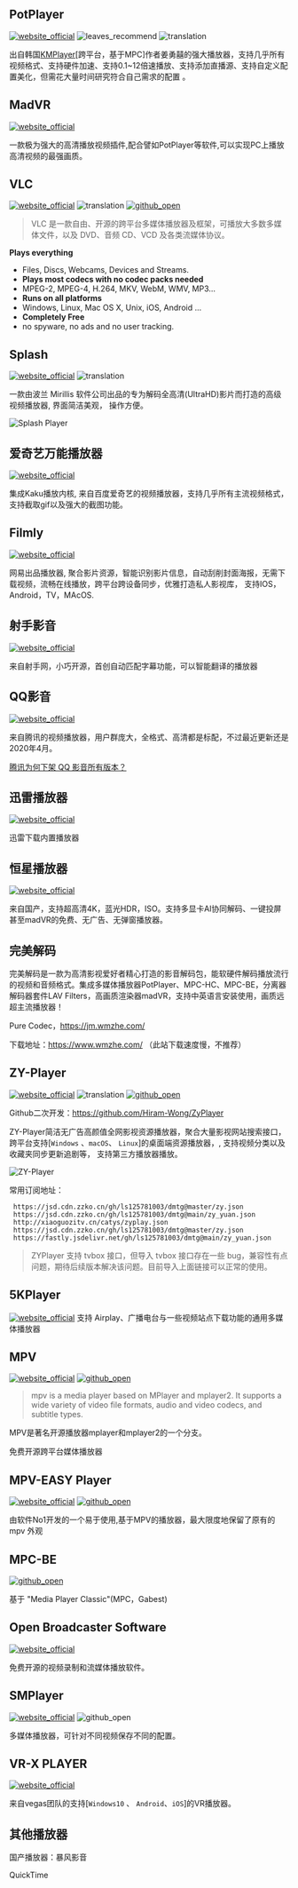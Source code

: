 ## PotPlayer 
[![website_official](https://gitbook07.oss-cn-hangzhou.aliyuncs.com/website_official.svg)](http://potplayer.daum.net/) ![leaves_recommend](https://gitbook07.oss-cn-hangzhou.aliyuncs.com/leaves_rec.svg) ![translation](https://gitbook07.oss-cn-hangzhou.aliyuncs.com/translation.svg)

出自韩国[KMPlayer](https://www.kmplayer.com/home)[跨平台，基于MPC]作者姜勇囍的强大播放器，支持几乎所有视频格式、支持硬件加速、支持0.1~12倍速播放、支持添加直播源、支持自定义配置美化，但需花大量时间研究符合自己需求的配置 。


## MadVR
[![website_official](https://gitbook07.oss-cn-hangzhou.aliyuncs.com/website_official.svg)](http://www.madvr.com/)

一款极为强大的高清播放视频插件,配合譬如PotPlayer等软件,可以实现PC上播放高清视频的最强画质。

## VLC
[![website_official](https://gitbook07.oss-cn-hangzhou.aliyuncs.com/website_official.svg)](http://www.videolan.org/vlc/)  ![translation](https://gitbook07.oss-cn-hangzhou.aliyuncs.com/translation.svg) [![github_open](https://gitbook07.oss-cn-hangzhou.aliyuncs.com/github_open.svg)](https://github.com/videolan/vlc)

> VLC 是一款自由、开源的跨平台多媒体播放器及框架，可播放大多数多媒体文件，以及 DVD、音频 CD、VCD 及各类流媒体协议。

**Plays everything**

* Files, Discs, Webcams, Devices and Streams.
* **Plays most codecs with no codec packs needed**
* MPEG-2, MPEG-4, H.264, MKV, WebM, WMV, MP3...
* **Runs on all platforms**
* Windows, Linux, Mac OS X, Unix, iOS, Android ...
* **Completely Free**
* no spyware, no ads and no user tracking.

## Splash
[![website_official](https://gitbook07.oss-cn-hangzhou.aliyuncs.com/website_official.svg)](https://mirillis.com/splash-requirements)  ![translation](https://gitbook07.oss-cn-hangzhou.aliyuncs.com/translation.svg) 

一款由波兰 Mirillis 软件公司出品的专为解码全高清(UltraHD)影片而打造的高级视频播放器, 界面简洁美观， 操作方便。

![Splash Player](../../.gitbook/assets/z-study-video-player-splash.png)

## 爱奇艺万能播放器
[![website_official](https://gitbook07.oss-cn-hangzhou.aliyuncs.com/website_official.svg)](https://store.iqiyi.com/web/iqiyi/detail/qisuyingyin.action)

集成Kaku播放内核, 来自百度爱奇艺的视频播放器，支持几乎所有主流视频格式，支持截取gif以及强大的截图功能。

## Filmly
[![website_official](https://gitbook07.oss-cn-hangzhou.aliyuncs.com/website_official.svg)](https://filmly.163.com/)

网易出品播放器, 聚合影片资源，智能识别影片信息，自动刮削封面海报，无需下载视频，流畅在线播放，跨平台跨设备同步，优雅打造私人影视库， 支持IOS，Android，TV，MAcOS.

## 射手影音
[![website_official](https://gitbook07.oss-cn-hangzhou.aliyuncs.com/website_official.svg)](http://www.splayer.org/)

来自射手网，小巧开源，首创自动匹配字幕功能，可以智能翻译的播放器

## QQ影音
[![website_official](https://gitbook07.oss-cn-hangzhou.aliyuncs.com/website_official.svg)](https://player.qq.com/)

来自腾讯的视频播放器，用户群庞大，全格式、高清都是标配，不过最近更新还是2020年4月。

[腾讯为何下架 QQ 影音所有版本？](https://www.zhihu.com/question/537549298/answer/3063126163)

## 迅雷播放器
[![website_official](https://gitbook07.oss-cn-hangzhou.aliyuncs.com/website_official.svg)](https://www.xunlei.com/)

迅雷下载内置播放器

## 恒星播放器
[![website_official](https://gitbook07.oss-cn-hangzhou.aliyuncs.com/website_official.svg)](https://www.stellarplayer.com/)

来自国产，支持超高清4K，蓝光HDR，ISO。支持多显卡AI协同解码、一键投屏甚至madVR的免费、无广告、无弹窗播放器。

##  完美解码

完美解码是一款为高清影视爱好者精心打造的影音解码包，能软硬件解码播放流行的视频和音频格式。集成多媒体播放器PotPlayer、MPC-HC、MPC-BE，分离器解码器套件LAV Filters，高画质渲染器madVR，支持中英语言安装使用，画质远超主流播放器！

Pure Codec，https://jm.wmzhe.com/

下载地址：https://www.wmzhe.com/ （此站下载速度慢，不推荐）

## ZY-Player

[![website_official](https://gitbook07.oss-cn-hangzhou.aliyuncs.com/website_official.svg)](http://zyplayer.fun)  ![translation](https://gitbook07.oss-cn-hangzhou.aliyuncs.com/translation.svg)  [![github_open](https://gitbook07.oss-cn-hangzhou.aliyuncs.com/github_open.svg)](https://github.com/Hunlongyu/ZY-Player)

Github二次开发：https://github.com/Hiram-Wong/ZyPlayer

 ZY-Player简洁无广告高颜值全网影视资源播放器，聚合大量影视网站搜索接口， 跨平台支持[`Windows` 、`macOS`、 `Linux`]的桌面端资源播放器，, 支持视频分类以及 收藏夹同步更新追剧等， 支持第三方播放器播放。

![ZY-Player](../../.gitbook/assets/z-study-video-zhui-ju-zy-player.png)

常用订阅地址：

```
 https://jsd.cdn.zzko.cn/gh/ls125781003/dmtg@master/zy.json
 https://jsd.cdn.zzko.cn/gh/ls125781003/dmtg@main/zy_yuan.json
 http://xiaoguozitv.cn/catys/zyplay.json
 https://jsd.cdn.zzko.cn/gh/ls125781003/dmtg@master/zy.json
 https://fastly.jsdelivr.net/gh/ls125781003/dmtg@main/zy_yuan.json
```

> ZYPlayer 支持 tvbox 接口，但导入 tvbox 接口存在一些 bug，兼容性有点问题，期待后续版本解决该问题。目前导入上面链接可以正常的使用。


## 5KPlayer
[![website_official](https://gitbook07.oss-cn-hangzhou.aliyuncs.com/website_official.svg)](https://www.5kplayer.com/)
支持 Airplay、广播电台与一些视频站点下载功能的通用多媒体播放器

## MPV
[![website_official](https://gitbook07.oss-cn-hangzhou.aliyuncs.com/website_official.svg)](http://mpv.io/) [![github_open](https://gitbook07.oss-cn-hangzhou.aliyuncs.com/github_open.svg)](https://github.com/mpv-player/mpv)

> mpv is a media player based on MPlayer and mplayer2. It supports a wide variety of video file formats, audio and video codecs, and subtitle types.

MPV是著名开源播放器mplayer和mplayer2的一个分支。

免费开源跨平台媒体播放器

## MPV-EASY Player
[![website_official](https://gitbook07.oss-cn-hangzhou.aliyuncs.com/website_official.svg)](http://www.rjno1.com/mpv-easy-player.html) [![github_open](https://gitbook07.oss-cn-hangzhou.aliyuncs.com/github_open.svg)](https://github.com/422658476/MPV-EASY-Player)

由软件No1开发的一个易于使用,基于MPV的播放器，最大限度地保留了原有的 mpv 外观

## MPC-BE
[![github_open](https://gitbook07.oss-cn-hangzhou.aliyuncs.com/github_open.svg)](https://sourceforge.net/projects/mpcbe/)

基于 "Media Player Classic"(MPC，Gabest)


## Open Broadcaster Software
[![website_official](https://gitbook07.oss-cn-hangzhou.aliyuncs.com/website_official.svg)](https://obsproject.com/)

免费开源的视频录制和流媒体播放软件。

## SMPlayer
[![website_official](https://gitbook07.oss-cn-hangzhou.aliyuncs.com/website_official.svg)](https://sourceforge.net/projects/smplayer/) ![github_open](https://gitbook07.oss-cn-hangzhou.aliyuncs.com/github_open.svg)

多媒体播放器，可针对不同视频保存不同的配置。

## VR-X PLAYER
[![website_official](https://gitbook07.oss-cn-hangzhou.aliyuncs.com/website_official.svg)](https://www.vegascreativesoftware.com/us/vr-x-player/)

来自vegas团队的支持[`Windows10` 、 `Android`、`iOS`]的VR播放器。

## 其他播放器

国产播放器：暴风影音

QuickTime 